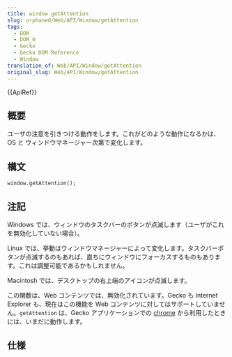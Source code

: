 ```yaml
---
title: window.getAttention
slug: orphaned/Web/API/Window/getAttention
tags:
  - DOM
  - DOM_0
  - Gecko
  - Gecko DOM Reference
  - Window
translation_of: Web/API/Window/getAttention
original_slug: Web/API/Window/getAttention
---
```

{{ApiRef}}

## 概要

ユーザの注意を引きつける動作をします。これがどのような動作になるかは、OS と ウィンドウマネージャー次第で変化します。

## 構文

```
window.getAttention();
```

## 注記

Windows では、ウィンドウのタスクバーのボタンが点滅します（ユーザがこれを無効化していない場合）。

Linux では、挙動はウィンドウマネージャーによって変化します。タスクバーボタンが点滅するのもあれば、直ちにウィンドウにフォーカスするものもあります。これは調整可能であるかもしれません。

Macintosh では、デスクトップの右上端のアイコンが点滅します。

この関数は、Web コンテンツでは、無効化されています。Gecko も Internet Explorer も、現在はこの機能を Web コンテンツに対してはサポートしていません。`getAttention` は、Gecko アプリケーションでの [chrome](/ja/docs/Chrome) から利用したときには、いまだに動作します。

## 仕様
